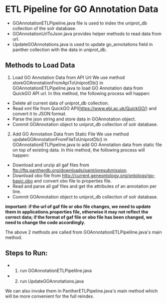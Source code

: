 # ETL Pipeline for GO Annotation Data

- GOAnnotationETLPipeline.java file is used to index the uniprot_db collection of the solr database.
- GOAnnotationUrlToJson.java provides helper methods to read data from url.
- UpdateGOAnnotations.java is used to update go_annotations field in panther collection with the data in uniprot_db.

## Methods to Load Data
1. Load GO Annotation Data from API Url
We use method storeGOAnnotationFromApiToUniprotDb() in GOAnnotationETLPipeline.java to load GO Annotation data from QuickGO API url.
In this method, the following process will happen:
- Delete all current data of uniprot_db collection.
- Read xml file from QuickGO API(<https://www.ebi.ac.uk/QuickGO/>) and convert it to JSON format.
- Parse the json string and store data in GOAnnotation object.
- Commit GOAnnotation object to uniprot_db collection of solr database.

2. Add GO Annotation Data from Static File
We use method updateGOAnnotationFromFileToUniprotDb() in GOAnnotationETLPipeline.java to add GO Annotation data from static file on top of existing data.
In this method, the following process will happen:
- Download and unzip all gaf files from <ftp://ftp.pantherdb.org/downloads/paint/presubmission>.
- Download obo file from <http://current.geneontology.org/ontology/go-basic.obo> and convert obo file to properties file.
- Read and parse all gaf files and get the attributes of an annotation per line.
- Commit GOAnnotation object to uniprot_db collection of solr database.

**important: if the url of gaf file or obo file changes, we need to update them in applications.properties file, otherwise it may not reflect the correct data; if the format of gaf file or obo file has been changed, we need to change the code accordingly.**

The above 2 methods are called from GOAnnotationETLPipelilne.java's main method.

## Steps to Run:
- 1. run GOAnnotationETLPipelilne.java
- 2. run UpdateGOAnnotations.java

We can also invoke them in PantherETLPipeline.java's main method which will be more convenient for the full reindex.
